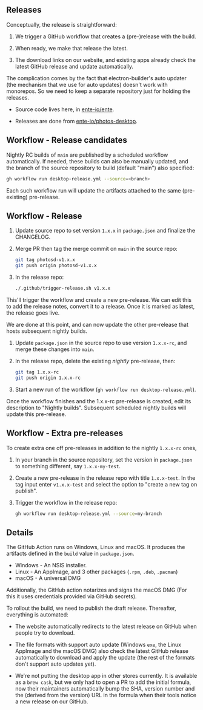 ## Releases

Conceptually, the release is straightforward:

1.  We trigger a GitHub workflow that creates a (pre-)release with the build.

2.  When ready, we make that release the latest.

3.  The download links on our website, and existing apps already check the
    latest GitHub release and update automatically.

The complication comes by the fact that electron-builder's auto updater (the
mechanism that we use for auto updates) doesn't work with monorepos. So we need
to keep a separate repository just for holding the releases.

-   Source code lives here, in [ente-io/ente](https://github.com/ente-io/ente).

-   Releases are done from
    [ente-io/photos-desktop](https://github.com/ente-io/photos-desktop).

## Workflow - Release candidates

Nightly RC builds of `main` are published by a scheduled workflow automatically.
If needed, these builds can also be manually updated, and the branch of the
source repository to build (default "main") also specified:

```sh
gh workflow run desktop-release.yml --source=<branch>
```

Each such workflow run will update the artifacts attached to the same
(pre-existing) pre-release.

## Workflow - Release

1.  Update source repo to set version `1.x.x` in `package.json` and finalize the
    CHANGELOG.

2.  Merge PR then tag the merge commit on `main` in the source repo:

    ```sh
    git tag photosd-v1.x.x
    git push origin photosd-v1.x.x
    ```

3.  In the release repo:

    ```sh
    ./.github/trigger-release.sh v1.x.x
    ```

This'll trigger the workflow and create a new pre-release. We can edit this to
add the release notes, convert it to a release. Once it is marked as latest, the
release goes live.

We are done at this point, and can now update the other pre-release that hosts
subsequent nightly builds.

1.  Update `package.json` in the source repo to use version `1.x.x-rc`, and
    merge these changes into `main`.

2.  In the release repo, delete the existing _nightly_ pre-release, then:

    ```sh
    git tag 1.x.x-rc
    git push origin 1.x.x-rc
    ```
3.   Start a new run of the workflow (`gh workflow run desktop-release.yml`).

Once the workflow finishes and the 1.x.x-rc pre-release is created, edit its
description to "Nightly builds". Subsequent scheduled nightly builds will update
this pre-release.

## Workflow - Extra pre-releases

To create extra one off pre-releases in addition to the nightly `1.x.x-rc` ones,

1.  In your branch in the source repository, set the version in `package.json`
    to something different, say `1.x.x-my-test`.

2.  Create a new pre-release in the release repo with title `1.x.x-test`. In the
    tag input enter `v1.x.x-test` and select the option to "create a new tag on
    publish".

3.  Trigger the workflow in the release repo:

    ```sh
    gh workflow run desktop-release.yml --source=my-branch
    ```

## Details

The GitHub Action runs on Windows, Linux and macOS. It produces the artifacts
defined in the `build` value in `package.json`.

-   Windows - An NSIS installer.
-   Linux - An AppImage, and 3 other packages (`.rpm`, `.deb`, `.pacman`)
-   macOS - A universal DMG

Additionally, the GitHub action notarizes and signs the macOS DMG (For this it
uses credentials provided via GitHub secrets).

To rollout the build, we need to publish the draft release. Thereafter,
everything is automated:

-   The website automatically redirects to the latest release on GitHub when
    people try to download.

-   The file formats with support auto update (Windows `exe`, the Linux AppImage
    and the macOS DMG) also check the latest GitHub release automatically to
    download and apply the update (the rest of the formats don't support auto
    updates yet).

-   We're not putting the desktop app in other stores currently. It is available
    as a `brew cask`, but we only had to open a PR to add the initial formula,
    now their maintainers automatically bump the SHA, version number and the
    (derived from the version) URL in the formula when their tools notice a new
    release on our GitHub.
